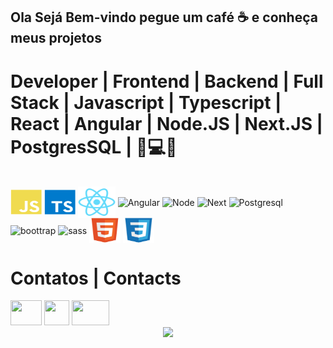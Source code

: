 ## Ola Sejá Bem-vindo pegue um café ☕ e conheça meus projetos
#  Developer | Frontend | Backend | Full Stack | Javascript | Typescript | React | Angular | Node.JS | Next.JS | PostgresSQL | 🎯💻🚀


<div style="display: inline_block"><br>
  <img align="center" alt="Js" height="40" width="50" src="https://raw.githubusercontent.com/devicons/devicon/master/icons/javascript/javascript-plain.svg">
  <img align="center" alt="Ts" height="40" width="50" src="https://raw.githubusercontent.com/devicons/devicon/master/icons/typescript/typescript-plain.svg">
  <img align="center" alt="React" height="50" width="60" src="https://raw.githubusercontent.com/devicons/devicon/master/icons/react/react-original.svg">
  <img align="center" alt="Angular" height="50" width="50" src="https://upload.wikimedia.org/wikipedia/commons/thumb/c/cf/Angular_full_color_logo.svg/512px-Angular_full_color_logo.svg.png">
  <img align="center" alt="Node" height="70" width="80" src="https://www.shareicon.net/data/128x128/2015/10/06/112723_development_512x512.png">
  <img align="center" alt="Next" height="40" width="80" src="https://images.ctfassets.net/piwi0eufbb2g/2tanwYlvc27w41e445XOhk/2f4133ef0c0972f1feef02a2d8dc590e/nextjs.jpeg?w=1200&h=630">
  <img align="center" alt="Postgresql" height="50" width="60" src="https://cdn.iconscout.com/icon/free/png-256/free-postgresql-11-1175122.png">  
  <img align="center" alt="boottrap" height="40" width="40" src="https://cdn.iconscout.com/icon/free/png-256/free-bootstrap-6-1175203.png">
  <img align="center" alt="sass" height="40" width="50" src="https://upload.wikimedia.org/wikipedia/commons/thumb/9/96/Sass_Logo_Color.svg/512px-Sass_Logo_Color.svg.png?20150315202757">
  <img align="center" alt="HTML" height="40" width="50" src="https://raw.githubusercontent.com/devicons/devicon/master/icons/html5/html5-original.svg">
  <img align="center" alt="CSS" height="40" width="50" src="https://raw.githubusercontent.com/devicons/devicon/master/icons/css3/css3-original.svg">
  

 
</div>
  
  ##
 # Contatos | Contacts
<div>
  <a href = "mailto:felipe.romao@outlook.com"><img height="40" width="50" src="https://upload.wikimedia.org/wikipedia/commons/thumb/f/f7/Microsoft_Outlook_2013-2019_logo.svg/811px-Microsoft_Outlook_2013-2019_logo.svg.png" target="_blank"></a>
  <a href="https://www.linkedin.com/in/felipeaugustoromao/" target="_blank"><img height="40" width="40" src="https://upload.wikimedia.org/wikipedia/commons/thumb/e/e9/Linkedin_icon.svg/800px-Linkedin_icon.svg.png" target="_blank"></a> 
  <a href="https://wa.me/5511944031910?text=Oi+tudo+bem+contigo%3F" target="_blank"><img height="40" width="60" src="https://upload.wikimedia.org/wikipedia/commons/thumb/a/a7/2062095_application_chat_communication_logo_whatsapp_icon.svg/2048px-2062095_application_chat_communication_logo_whatsapp_icon.svg.png" target="_blank"></a>
  
</div>
<center>
<img src="https://github.com/FelipeLRomao/felipelromao/assets/129228709/2dbde577-ee0d-49b4-a567-de0eb36ccd7f" />
</center>
